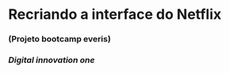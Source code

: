 #  Recriando a interface do **Netflix** 

###                                (Projeto bootcamp everis) 



### ***Digital innovation one***